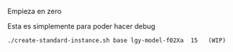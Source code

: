 Empieza en zero

Esta es simplemente para poder hacer debug


    ./create-standard-instance.sh base lgy-model-f02Xa  15   (WIP)  